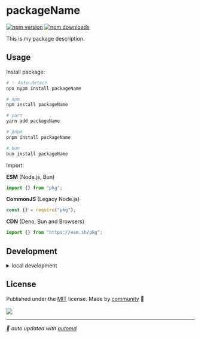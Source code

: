 # packageName

<!-- automd:badges color=yellow -->

[![npm version](https://flat.badgen.net/npm/v/packageName?color=yellow)](https://npmjs.com/package/packageName)
[![npm downloads](https://flat.badgen.net/npm/dm/packageName?color=yellow)](https://npmjs.com/package/packageName)

<!-- /automd -->

This is my package description.

## Usage

Install package:

<!-- automd:pm-install -->

```sh
# ✨ Auto-detect
npx nypm install packageName

# npm
npm install packageName

# yarn
yarn add packageName

# pnpm
pnpm install packageName

# bun
bun install packageName
```

<!-- /automd -->

Import:

<!-- automd:jsimport cjs cdn name="pkg" -->

**ESM** (Node.js, Bun)

```js
import {} from "pkg";
```

**CommonJS** (Legacy Node.js)

```js
const {} = require("pkg");
```

**CDN** (Deno, Bun and Browsers)

```js
import {} from "https://esm.sh/pkg";
```

<!-- /automd -->

## Development

<details>

<summary>local development</summary>

- Clone this repository
- Install latest LTS version of [Node.js](https://nodejs.org/en/)
- Enable [Corepack](https://github.com/nodejs/corepack) using `corepack enable`
- Install dependencies using `pnpm install`
- Run interactive tests using `pnpm dev`

</details>

## License

<!-- automd:contributors license=MIT -->

Published under the [MIT](https://github.com/unjs/packageName/blob/main/LICENSE) license.
Made by [community](https://github.com/unjs/packageName/graphs/contributors) 💛
<br><br>
<a href="https://github.com/unjs/packageName/graphs/contributors">
<img src="https://contrib.rocks/image?repo=unjs/packageName" />
</a>

<!-- /automd -->

<!-- automd:with-automd -->

---

_🤖 auto updated with [automd](https://automd.unjs.io)_

<!-- /automd -->
